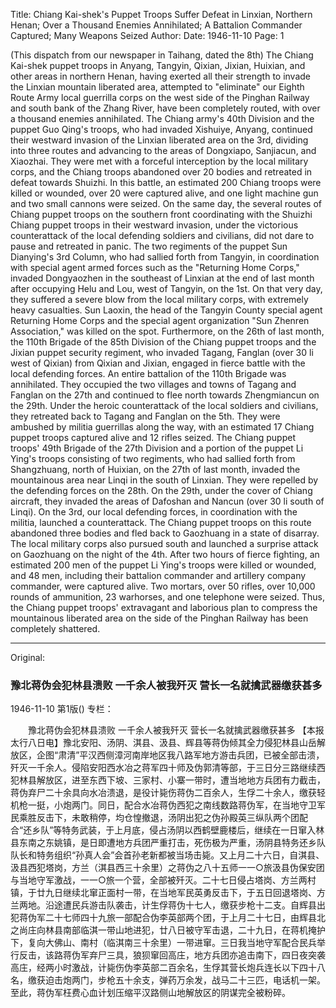Title: Chiang Kai-shek's Puppet Troops Suffer Defeat in Linxian, Northern Henan; Over a Thousand Enemies Annihilated; A Battalion Commander Captured; Many Weapons Seized
Author:
Date: 1946-11-10
Page: 1

(This dispatch from our newspaper in Taihang, dated the 8th) The Chiang Kai-shek puppet troops in Anyang, Tangyin, Qixian, Jixian, Huixian, and other areas in northern Henan, having exerted all their strength to invade the Linxian mountain liberated area, attempted to "eliminate" our Eighth Route Army local guerrilla corps on the west side of the Pinghan Railway and south bank of the Zhang River, have been completely routed, with over a thousand enemies annihilated. The Chiang army's 40th Division and the puppet Guo Qing's troops, who had invaded Xishuiye, Anyang, continued their westward invasion of the Linxian liberated area on the 3rd, dividing into three routes and advancing to the areas of Dongxiapo, Sanjiacun, and Xiaozhai. They were met with a forceful interception by the local military corps, and the Chiang troops abandoned over 20 bodies and retreated in defeat towards Shuizhi. In this battle, an estimated 200 Chiang troops were killed or wounded, over 20 were captured alive, and one light machine gun and two small cannons were seized. On the same day, the several routes of Chiang puppet troops on the southern front coordinating with the Shuizhi Chiang puppet troops in their westward invasion, under the victorious counterattack of the local defending soldiers and civilians, did not dare to pause and retreated in panic. The two regiments of the puppet Sun Dianying's 3rd Column, who had sallied forth from Tangyin, in coordination with special agent armed forces such as the "Returning Home Corps," invaded Dongyaozhen in the southeast of Linxian at the end of last month after occupying Helu and Lou, west of Tangyin, on the 1st. On that very day, they suffered a severe blow from the local military corps, with extremely heavy casualties. Sun Laoxin, the head of the Tangyin County special agent Returning Home Corps and the special agent organization "Sun Zhenren Association," was killed on the spot. Furthermore, on the 26th of last month, the 110th Brigade of the 85th Division of the Chiang puppet troops and the Jixian puppet security regiment, who invaded Tagang, Fanglan (over 30 li west of Qixian) from Qixian and Jixian, engaged in fierce battle with the local defending forces. An entire battalion of the 110th Brigade was annihilated. They occupied the two villages and towns of Tagang and Fanglan on the 27th and continued to flee north towards Zhengmiancun on the 29th. Under the heroic counterattack of the local soldiers and civilians, they retreated back to Tagang and Fanglan on the 5th. They were ambushed by militia guerrillas along the way, with an estimated 17 Chiang puppet troops captured alive and 12 rifles seized. The Chiang puppet troops' 49th Brigade of the 27th Division and a portion of the puppet Li Ying's troops consisting of two regiments, who had sallied forth from Shangzhuang, north of Huixian, on the 27th of last month, invaded the mountainous area near Linqi in the south of Linxian. They were repelled by the defending forces on the 28th. On the 29th, under the cover of Chiang aircraft, they invaded the areas of Dafoshan and Nancun (over 30 li south of Linqi). On the 3rd, our local defending forces, in coordination with the militia, launched a counterattack. The Chiang puppet troops on this route abandoned three bodies and fled back to Gaozhuang in a state of disarray. The local military corps also pursued south and launched a surprise attack on Gaozhuang on the night of the 4th. After two hours of fierce fighting, an estimated 200 men of the puppet Li Ying's troops were killed or wounded, and 48 men, including their battalion commander and artillery company commander, were captured alive. Two mortars, over 50 rifles, over 10,000 rounds of ammunition, 23 warhorses, and one telephone were seized. Thus, the Chiang puppet troops' extravagant and laborious plan to compress the mountainous liberated area on the side of the Pinghan Railway has been completely shattered.



<hr /> 

Original: 


### 豫北蒋伪会犯林县溃败  一千余人被我歼灭  营长一名就擒武器缴获甚多

1946-11-10
第1版()
专栏：

　　豫北蒋伪会犯林县溃败
    一千余人被我歼灭
    营长一名就擒武器缴获甚多
    【本报太行八日电】豫北安阳、汤阴、淇县、汲县、辉县等蒋伪倾其全力侵犯林县山岳解放区，企图“肃清”平汉西侧漳河南岸地区我八路军地方游击兵团，已被全部击溃，歼灭一千余人。侵陷安阳西水冶之蒋军四十师及伪郭清等部，于三日分三路继续西犯林县解放区，进至东西下坡、三家村、小寨一带时，遭当地地方兵团有力截击，蒋伪弃尸二十余具向水冶溃退，是役计毙伤蒋伪二百余人，生俘二十余人，缴获轻机枪一挺，小炮两门。同日，配合水冶蒋伪西犯之南线数路蒋伪军，在当地守卫军民乘胜反击下，未敢稍停，均仓惶撤退，汤阴出犯之伪孙殿英三纵队两个团配合“还乡队”等特务武装，于上月底，侵占汤阴以西鹤壁鹿楼后，继续在一日窜入林县东南之东姚镇，是日即遭地方兵团严重打击，死伤极为严重，汤阴县特务还乡队队长和特务组织“孙真人会”会首孙老新都被当场击毙。又上月二十六日，自淇县、汲县西犯塔岗，方兰（淇县西三十余里）之蒋伪之八十五师一一○旅汲县伪保安团与当地守军激战，一一○旅一个营，全部被歼灭。二十七日侵占塔岗、方兰两村镇，于廿九日继续北窜正面村一带，在当地军民英勇反击下，于五日回退塔岗、方兰两地。沿途遭民兵游击队袭击，计生俘蒋伪十七人，缴获步枪十二支。自辉县出犯蒋伪军二十七师四十九旅一部配合伪李英部两个团，于上月二十七日，由辉县北之尚庄向林县南部临淇一带山地进犯，廿八日被守军击退，二十九日，在蒋机掩护下，复向大佛山、南村（临淇南三十余里）一带进窜。三日我当地守军配合民兵举行反击，该路蒋伪军弃尸三具，狼狈窜回高庄，地方兵团亦追击南下，四日夜突袭高庄，经两小时激战，计毙伤伪李英部二百余名，生俘其营长炮兵连长以下四十八名，缴获迫击炮两门，步枪五十余支，弹药万余发，战马二十三匹，电话机一架。至此，蒋伪军枉费心血计划压缩平汉路侧山地解放区的阴谋完全被粉碎。
